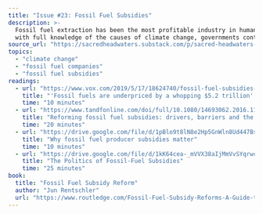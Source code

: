 ```yaml
---
title: "Issue #23: Fossil Fuel Subsidies"
description: >-
  Fossil fuel extraction has been the most profitable industry in human history. But even today,
  with full knowledge of the causes of climate change, governments continue to subsidize it. Why?
source_url: "https://sacredheadwaters.substack.com/p/sacred-headwaters-23-fossil-fuel"
topics:
  - "climate change"
  - "fossil fuel companies"
  - "fossil fuel subsidies"
readings:
  - url: "https://www.vox.com/2019/5/17/18624740/fossil-fuel-subsidies-climate-imf"
    title: "'Fossil fuels are underpriced by a whopping $5.2 trillion' — a Look at the IMF Report"
    time: "10 minutes"
  - url: "https://www.tandfonline.com/doi/full/10.1080/14693062.2016.1169393"
    title: "Reforming fossil fuel subsidies: drivers, barriers and the state of progress"
    time: "20 minutes"
  - url: "https://drive.google.com/file/d/1pBlo9t8lN8e2Hp5GnWln8Ud447BsF-l0/view?usp=sharing"
    title: "Why fossil fuel producer subsidies matter"
    time: "10 minutes"
  - url: "https://drive.google.com/file/d/1kK64cea-_mVVX38aIjMmVvSYqrwcQXSH/view?usp=sharing"
    title: "The Politics of Fossil-Fuel Subsidies"
    time: "25 minutes"
book:
  title: "Fossil Fuel Subsidy Reform"
  author: "Jun Rentschler"
  url: "https://www.routledge.com/Fossil-Fuel-Subsidy-Reforms-A-Guide-to-Economic-and-Political-Complexity/Rentschler/p/book/9780367459000"
---
```

